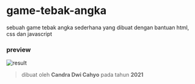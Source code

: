# game-tebak-angka
sebuah game tebak angka sederhana yang dibuat dengan bantuan html, css dan javascript

### preview

![result](https://github.com/candradwicahyo/game-tebak-angka/blob/master/20210818_071252.jpg)

> dibuat oleh **Candra Dwi Cahyo** pada tahun **2021**
